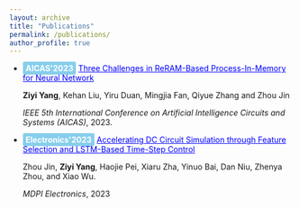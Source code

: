 ```yaml
---
layout: archive
title: "Publications"
permalink: /publications/
author_profile: true
---
```





- <span style="background-color: #87CEEB; color: white; padding: 3px 5px; border-radius: 3px; font-weight: bold;">AICAS'2023</span> <a href="https://ieeexplore.ieee.org/document/10168640" style="color: blue;"><span style="color: blue;">Three Challenges in ReRAM-Based Process-In-Memory for Neural Network</span></a>  

  **Ziyi Yang**, Kehan Liu, Yiru Duan, Mingjia Fan, Qiyue Zhang and Zhou Jin

  *IEEE 5th International Conference on Artificial Intelligence Circuits and Systems (AICAS)*, 2023.


- <span style="background-color: #87CEEB; color: white; padding: 3px 5px; border-radius: 3px; font-weight: bold;">Electronics'2023</span> <a href="https://www.mdpi.com/2079-9292/12/8/1927" style="color: blue;">Accelerating DC Circuit Simulation through Feature Selection and LSTM-Based Time-Step Control</a>
  
  Zhou Jin, **Ziyi Yang**, Haojie Pei, Xiaru Zha, Yinuo Bai, Dan Niu, Zhenya Zhou, and Xiao Wu.

  *MDPI Electronics*, 2023
